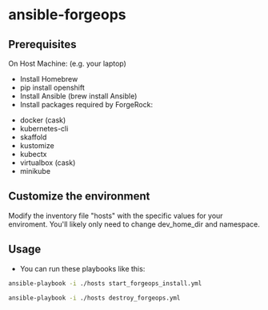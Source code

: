 # ansible-forgeops


## Prerequisites

On Host Machine: (e.g. your laptop)
* Install Homebrew 
* pip install openshift 
* Install Ansible (brew install Ansible)
* Install packages required by ForgeRock:
- docker (cask)
- kubernetes-cli
- skaffold
- kustomize
- kubectx
- virtualbox (cask)
- minikube

## Customize the environment
Modify the inventory file "hosts" with the specific values for your enviroment.  You'll likely only need to change dev_home_dir and namespace.

## Usage 
* You can run these playbooks like this:  
```bash
ansible-playbook -i ./hosts start_forgeops_install.yml
```
```bash
ansible-playbook -i ./hosts destroy_forgeops.yml
```
